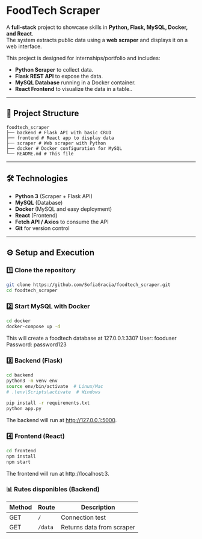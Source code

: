 # FoodTech Scraper

A **full-stack** project to showcase skills in **Python, Flask, MySQL, Docker, and React**.  
The system extracts public data using a **web scraper** and displays it on a web interface.  

This project is designed for internships/portfolio and includes:
- **Python Scraper** to collect data.
- **Flask REST API** to expose the data.
- **MySQL Database** running in a Docker container.
- **React Frontend** to visualize the data in a table..

---

## 🚀 Project Structure
```
foodtech_scraper
├── backend # Flask API with basic CRUD
├── frontend # React app to display data
├── scraper # Web scraper with Python
├── docker # Docker configuration for MySQL
└── README.md # This file
```

---

## 🛠 Technologies

- **Python 3** (Scraper + Flask API)
- **MySQL** (Database)
- **Docker** (MySQL and easy deployment)
- **React** (Frontend)
- **Fetch API / Axios** to consume the API
- **Git** for version control

---

## ⚙️ Setup and Execution

### 1️⃣ Clone the repository
```bash
git clone https://github.com/SofiaGracia/foodtech_scraper.git
cd foodtech_scraper
```

### 2️⃣ Start MySQL with Docker
```bash
cd docker
docker-compose up -d
```
This will create a foodtech database at 127.0.0.1:3307
User: fooduser
Password: password123

### 3️⃣ Backend (Flask)
```bash
cd backend
python3 -m venv env
source env/bin/activate  # Linux/Mac
# .\env\Scripts\activate  # Windows

pip install -r requirements.txt
python app.py
```
The backend will run at http://127.0.0.1:5000.

### 4️⃣ Frontend (React)
```bash
cd frontend
npm install
npm start
```
The frontend will run at http://localhost:3.

### 📊 Rutes disponibles (Backend)
| Method | Route   | Description               |
|--------|---------|----------------------------|
| GET    | `/`     | Connection test            |
| GET    | `/data` | Returns data from scraper   |